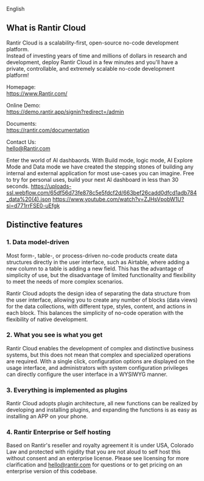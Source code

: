 English 


## What is Rantir Cloud

Rantir Cloud is a scalability-first, open-source no-code development platform.   
Instead of investing years of time and millions of dollars in research and development, deploy Rantir Cloud in a few minutes and you'll have a private, controllable, and extremely scalable no-code development platform!

Homepage:  
https://www.Rantir.com/  

Online Demo:  
https://demo.rantir.app/signin?redirect=/admin

Documents:  
https://rantir.com/documentation

Contact Us:  
hello@Rantir.com

Enter the world of AI dashbaords. With Build mode, logic mode, AI Explore Mode and Data mode we have created the stepping stones of building any internal and external application for most use-cases you can imagine. Free to try for personal uses, build your next AI dashboard in less than 30 seconds. 
https://uploads-ssl.webflow.com/65df56d73fe878c5e5fdcf2d/663bef26cadd0dfcd1adb784_data%20(4).json
https://www.youtube.com/watch?v=ZJHsVpobW1U?si=d771rrFSE0-uEfgk

## Distinctive features

### 1. Data model-driven

Most form-, table-, or process-driven no-code products create data structures directly in the user interface, such as Airtable, where adding a new column to a table is adding a new field. This has the advantage of simplicity of use, but the disadvantage of limited functionality and flexibility to meet the needs of more complex scenarios.

Rantir Cloud adopts the design idea of separating the data structure from the user interface, allowing you to create any number of blocks (data views) for the data collections, with different type, styles, content, and actions in each block. This balances the simplicity of no-code operation with the flexibility of native development.


### 2. What you see is what you get

Rantir Cloud enables the development of complex and distinctive business systems, but this does not mean that complex and specialized operations are required. With a single click, configuration options are displayed on the usage interface, and administrators with system configuration privileges can directly configure the user interface in a WYSIWYG manner.


### 3. Everything is implemented as plugins

Rantir Cloud adopts plugin architecture, all new functions can be realized by developing and installing plugins, and expanding the functions is as easy as installing an APP on your phone.

### 4. Rantir Enterprise or Self hosting

Based on Rantir's reseller and royalty agreement it is under USA, Colorado Law and protected with rigidity that you are not aloud to self host this without consent and an enterprise license. Please see licensing for more clarification and hello@rantir.com for questions or to get pricing on an enterprise version of this codebase.

